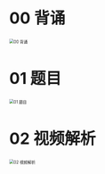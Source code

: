 # 00 背诵

<img src="https://cvp.oss-cn-shanghai.aliyuncs.com/picgo/202312272000032.png" alt="00 背诵" style="zoom:50%;" />



# 01 题目

<img src="https://cvp.oss-cn-shanghai.aliyuncs.com/picgo/202312272000562.png" alt="01 题目" style="zoom:50%;" />



# 02 视频解析

<img src="https://cvp.oss-cn-shanghai.aliyuncs.com/picgo/202312272000135.png" alt="02 视频解析" style="zoom:50%;" />